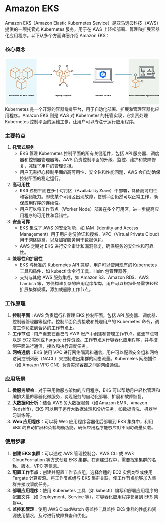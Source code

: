 # Amazon EKS

Amazon EKS（Amazon Elastic Kubernetes Service）是亚马逊云科技（AWS）提供的一项托管式 Kubernetes 服务，用于在 AWS
上轻松部署、管理和扩展容器化应用程序。以下从多个方面详细介绍 Amazon EKS：

### 核心概念

![img.png](../../../../static/img/AWS/img_4.png)  
Kubernetes 是一个开源的容器编排平台，用于自动化部署、扩展和管理容器化应用程序。Amazon EKS 则是 AWS 对 Kubernetes
的托管实现，它负责处理 Kubernetes 控制平面的运维工作，让用户可以专注于运行应用程序。

### 主要特点

1. **托管式服务**
    - EKS 管理 Kubernetes 控制平面的所有关键组件，包括 API 服务器、调度器和控制器管理器等。AWS
      负责控制平面的升级、监控、维护和故障修复，减轻了用户的管理负担。
    - 用户无需担心控制平面的高可用性、安全性和性能问题，AWS 会自动确保控制平面的稳定运行。
2. **高可用性**
    - EKS 控制平面在多个可用区（Availability Zone）中部署，具备高可用性和容错能力。即使某个可用区出现故障，控制平面仍然可以正常工作，确保应用程序的连续性。
    - 用户可以将工作节点（Worker Node）部署在多个可用区，进一步提高应用程序的可用性和容错性。
3. **安全可靠**
    - EKS 集成了 AWS 的安全功能，如 IAM（Identity and Access Management）用于用户身份验证和授权，VPC（Virtual Private
      Cloud）用于网络隔离，以及加密服务用于数据保护。
    - AWS 定期对 EKS 进行安全审计和漏洞修复，确保服务的安全性和可靠性。
4. **兼容性和扩展性**
    - EKS 与标准的 Kubernetes API 兼容，用户可以使用现有的 Kubernetes 工具和插件，如 kubectl 命令行工具、Helm 包管理器等。
    - 支持与其他 AWS 服务集成，如 Amazon S3、Amazon RDS、AWS Lambda 等，方便构建复杂的应用程序架构。用户可以根据业务需求轻松扩展集群规模，添加或删除工作节点。

### 工作原理

1. **控制平面**：AWS 负责运行和管理 EKS 控制平面，包括 API 服务器、调度器、控制器管理器等组件。控制平面负责接收和处理用户的
   Kubernetes 命令，调度工作负载到合适的工作节点上。
2. **工作节点**：用户需要在自己的 AWS 账户中创建和管理工作节点，这些节点可以是 EC2 实例或 Fargate
   计算资源。工作节点运行容器化应用程序，并与控制平面进行通信，接收和执行调度任务。
3. **网络通信**：EKS 使用 VPC 进行网络隔离和通信，用户可以配置安全组和网络访问控制列表（NACL）来控制进出集群的网络流量。Kubernetes
   网络插件（如 Amazon VPC CNI）负责实现容器之间的网络通信。

### 应用场景

1. **微服务架构**：对于采用微服务架构的应用程序，EKS 可以帮助用户轻松管理和编排大量的容器化微服务，实现服务的自动化部署、扩展和故障恢复。
2. **大数据和分析**：结合 AWS 的大数据服务（如 Amazon EMR、Amazon Redshift），EKS 可以用于运行大数据处理和分析任务，如数据清洗、机器学习训练等。
3. **Web 应用程序**：可以将 Web 应用程序容器化后部署到 EKS 集群中，利用 EKS 的自动扩展和负载均衡功能，确保应用程序能够应对不同的流量负载。

### 使用步骤

1. **创建 EKS 集群**：可以通过 AWS 管理控制台、AWS CLI 或 AWS CloudFormation 等方式创建 EKS 集群。在创建过程中，需要指定集群的名称、版本、VPC
   等信息。
2. **配置工作节点**：创建并配置工作节点组，选择合适的 EC2 实例类型或使用 Fargate 计算资源。将工作节点组与 EKS
   集群关联，使工作节点能够加入集群并接收调度任务。
3. **部署应用程序**：使用 Kubernetes 工具（如 kubectl）编写和部署应用程序的配置文件（如 Deployment、Service 等），将容器化应用程序部署到
   EKS 集群中。
4. **监控和管理**：使用 AWS CloudWatch 等监控工具监控 EKS 集群的性能和资源使用情况，及时进行故障排查和优化。 